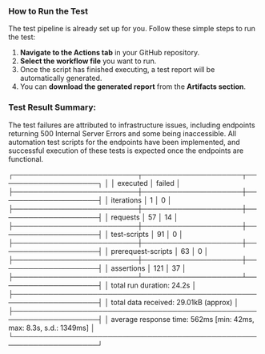 ### How to Run the Test

The test pipeline is already set up for you. Follow these simple steps to run the test:

1. **Navigate to the Actions tab** in your GitHub repository.
2. **Select the workflow file** you want to run.
3. Once the script has finished executing, a test report will be automatically generated.
4. You can **download the generated report** from the **Artifacts section**.



### Test Result Summary:
The test failures are attributed to infrastructure issues, including endpoints returning 500 Internal Server Errors and some being inaccessible.
All automation test scripts for the endpoints have been implemented, and successful execution of these tests is expected once the endpoints are functional.

┌─────────────────────────┬────────────────────┬────────────────────┐
│                         │           executed │             failed │
├─────────────────────────┼────────────────────┼────────────────────┤
│              iterations │                  1 │                  0 │
├─────────────────────────┼────────────────────┼────────────────────┤
│                requests │                 57 │                 14 │
├─────────────────────────┼────────────────────┼────────────────────┤
│            test-scripts │                 91 │                  0 │
├─────────────────────────┼────────────────────┼────────────────────┤
│      prerequest-scripts │                 63 │                  0 │
├─────────────────────────┼────────────────────┼────────────────────┤
│              assertions │                121 │                 37 │
├─────────────────────────┴────────────────────┴────────────────────┤
│ total run duration: 24.2s                                         │
├───────────────────────────────────────────────────────────────────┤
│ total data received: 29.01kB (approx)                             │
├───────────────────────────────────────────────────────────────────┤
│ average response time: 562ms [min: 42ms, max: 8.3s, s.d.: 1349ms] │
└───────────────────────────────────────────────────────────────────┘
